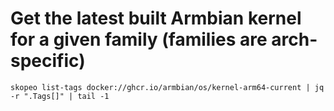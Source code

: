 # Get the latest built Armbian kernel for a given family (families are arch-specific)


```shell
skopeo list-tags docker://ghcr.io/armbian/os/kernel-arm64-current | jq -r ".Tags[]" | tail -1
```


